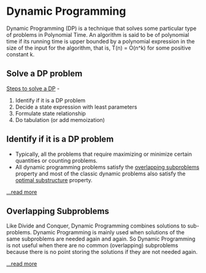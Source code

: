 # Dynamic Programming

Dynamic Programming (DP) is a technique that solves some particular type of problems in Polynomial Time. An algorithm is said to be of polynomial time if its running time is upper bounded by a polynomial expression in the size of the input for the algorithm, that is, T(n) = O(n^k) for some positive constant k.

## Solve a DP problem

[Steps to solve a DP](https://www.geeksforgeeks.org/solve-dynamic-programming-problem/?ref=lbp) -
1. Identify if it is a DP problem
2. Decide a state expression with least parameters
3. Formulate state relationship    
4. Do tabulation (or add memoization)

## Identify if it is a DP problem

- Typically, all the problems that require maximizing or minimize certain quantities or counting problems.
- All dynamic programming problems satisfy the [overlapping subproblems](https://www.geeksforgeeks.org/overlapping-subproblems-property-in-dynamic-programming-dp-1/?ref=lbp) property and most of the classic dynamic problems also satisfy the [optimal substructure](https://www.geeksforgeeks.org/optimal-substructure-property-in-dynamic-programming-dp-2/?ref=lbp) property.

[...read more](https://www.freecodecamp.org/news/follow-these-steps-to-solve-any-dynamic-programming-interview-problem-cc98e508cd0e/)

## Overlapping Subproblems

Like Divide and Conquer, Dynamic Programming combines solutions to sub-problems. Dynamic Programming is mainly used when solutions of the same subproblems are needed again and again. So Dynamic Programming is not useful when there are no common (overlapping) subproblems because there is no point storing the solutions if they are not needed again.

[...read more](https://www.geeksforgeeks.org/overlapping-subproblems-property-in-dynamic-programming-dp-1/)
